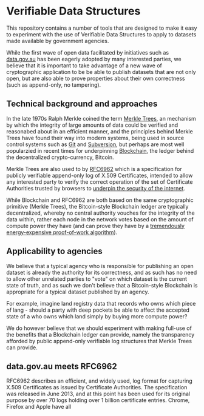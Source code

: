 # Verifiable Data Structures

This repository contains a number of tools that are designed to make it easy to experiment with the use of Verifiable Data Structures to apply to datasets made available by government agencies.

While the first wave of open data facilitated by initiatives such as [data.gov.au](https://data.gov.au) has been eagerly adopted by many interested parties, we believe that it is important to take advantage of a new wave of cryptographic application to be be able to publish datasets that are not only open, but are also able to prove properties about their own correctness (such as append-only, no tampering).

## Technical background and approaches

In the late 1970s Ralph Merkle coined the term [Merkle Trees](https://en.wikipedia.org/wiki/Merkle_tree), an mechanism by which the integrity of large amounts of data could be verified and reasonabed about in an efficient manner, and the principles behind Merkle Trees have found their way into modern systems, being used in source control systems such as [Git](https://blog.sourced.tech/post/difftree/) and [Subversion](https://paulhammant.com/2017/09/17/old-school-merkle-trees-rock/), but perhaps are most well popularzied in recent times for underpinning [Blockchain](https://www.blockchain-council.org/blockchain/what-is-merkel-tree-merkel-root-in-blockchain/), the ledger behind the decentralized crypto-currency, Bitcoin.

Merkle Trees are also used to by [RFC6962](https://tools.ietf.org/html/rfc6962#section-2.1) which is a specification for publicly verifiable append-only  log of X.509 Certificates, intended to allow any interested party to verify the correct operation of the set of Certificate Authorities trusted by browsers to [underpin the security of the internet](https://www.certificate-transparency.org/).

While Blockchain and RFC6962 are both based on the same cryptographic primitive (Merkle Trees), the Bitcoin-style Blockchain ledger are typically decentralized, whereby no central authority vouches for the integrity of the data within, rather each node in the network votes based on the amount of compute power they have (and can prove they have by a [tremendously energy-expensive proof-of-work algorithm](https://www.theguardian.com/commentisfree/2017/nov/26/trouble-with-bitcoin-big-data-huge-energy-bill)).

## Applicability to agencies

We believe that a typical agency who is responsible for publishing an open dataset is already the authority for its correctness, and as such has no need to allow other unrelated parties to "vote" on which dataset is the current state of truth, and as such we don't believe that a Bitcoin-style Blockchain is appropriate for a typical dataset published by an agency.

For example, imagine land registry data that records who owns which piece of lang - should a party with deep pockets be able to affect the accepted state of a who owns which land simply by buying more compute power?

We do however believe that we should experiment with making full-use of the benefits that a Blockchain ledger can provide, namely the transparency afforded by public append-only verifiable log structures that Merkle Trees can provide.


## data.gov.au meets RFC6962

RFC6962 describes an efficient, and widely used, log format for capturing X.509 Certificates as issued by Certificate Authorities. The specification was released in June 2013, and at this point has been used for its original purpose by over 70 logs holding over 1 billion certificate entries. Chrome, Firefox and Apple have all 
